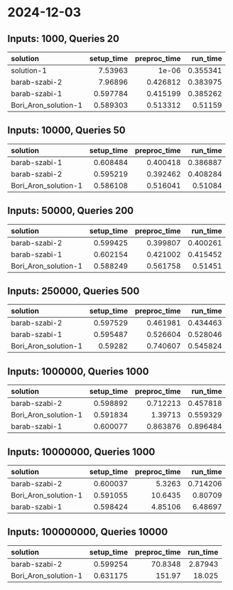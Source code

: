 # 2024-12-03

## Inputs: 1000, Queries 20

| solution             |   setup_time |   preproc_time |   run_time |
|:---------------------|-------------:|---------------:|-----------:|
| solution-1           |     7.53963  |       1e-06    |   0.355341 |
| barab-szabi-2        |     7.96896  |       0.426812 |   0.383975 |
| barab-szabi-1        |     0.597784 |       0.415199 |   0.385262 |
| Bori_Aron_solution-1 |     0.589303 |       0.513312 |   0.51159  |

## Inputs: 10000, Queries 50

| solution             |   setup_time |   preproc_time |   run_time |
|:---------------------|-------------:|---------------:|-----------:|
| barab-szabi-1        |     0.608484 |       0.400418 |   0.386887 |
| barab-szabi-2        |     0.595219 |       0.392462 |   0.408284 |
| Bori_Aron_solution-1 |     0.586108 |       0.516041 |   0.51084  |

## Inputs: 50000, Queries 200

| solution             |   setup_time |   preproc_time |   run_time |
|:---------------------|-------------:|---------------:|-----------:|
| barab-szabi-2        |     0.599425 |       0.399807 |   0.400261 |
| barab-szabi-1        |     0.602154 |       0.421002 |   0.415452 |
| Bori_Aron_solution-1 |     0.588249 |       0.561758 |   0.51451  |

## Inputs: 250000, Queries 500

| solution             |   setup_time |   preproc_time |   run_time |
|:---------------------|-------------:|---------------:|-----------:|
| barab-szabi-2        |     0.597529 |       0.461981 |   0.434463 |
| barab-szabi-1        |     0.595487 |       0.526604 |   0.528046 |
| Bori_Aron_solution-1 |     0.59282  |       0.740607 |   0.545824 |

## Inputs: 1000000, Queries 1000

| solution             |   setup_time |   preproc_time |   run_time |
|:---------------------|-------------:|---------------:|-----------:|
| barab-szabi-2        |     0.598892 |       0.712213 |   0.457818 |
| Bori_Aron_solution-1 |     0.591834 |       1.39713  |   0.559329 |
| barab-szabi-1        |     0.600077 |       0.863876 |   0.896484 |

## Inputs: 10000000, Queries 1000

| solution             |   setup_time |   preproc_time |   run_time |
|:---------------------|-------------:|---------------:|-----------:|
| barab-szabi-2        |     0.600037 |        5.3263  |   0.714206 |
| Bori_Aron_solution-1 |     0.591055 |       10.6435  |   0.80709  |
| barab-szabi-1        |     0.598424 |        4.85106 |   6.48697  |

## Inputs: 100000000, Queries 10000

| solution             |   setup_time |   preproc_time |   run_time |
|:---------------------|-------------:|---------------:|-----------:|
| barab-szabi-2        |     0.599254 |        70.8348 |    2.87943 |
| Bori_Aron_solution-1 |     0.631175 |       151.97   |   18.025   |